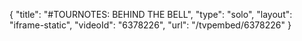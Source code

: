 {
    "title": "#TOURNOTES: BEHIND THE BELL",
    "type": "solo",
    "layout": "iframe-static",
    "videoId": "6378226",
    "url": "\/tvpembed\/6378226"
}